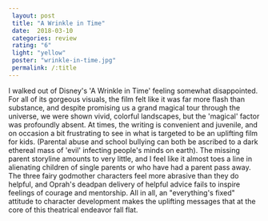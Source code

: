 ```yaml
---
 layout: post
 title: "A Wrinkle in Time"
 date:  2018-03-10
 categories: review
 rating: "6"
 light: "yellow"
 poster: "wrinkle-in-time.jpg"
 permalink: /:title
---
```



I walked out of Disney's 'A Wrinkle in Time' feeling somewhat disappointed. For all of its gorgeous visuals, the film felt like it was far more flash than substance, and despite promising us a grand magical tour through the universe, we were shown vivid, colorful landscapes, but the 'magical' factor was profoundly absent. At times, the writing is convenient and juvenile, and on occasion a bit frustrating to see in what is targeted to be an uplifting film for kids. (Parental abuse and school bullying can both be ascribed to a dark ethereal mass of 'evil' infecting people's minds on earth). The missing parent storyline amounts to very little, and I feel like it almost toes a line in alienating children of single parents or who have had a parent pass away. The three fairy godmother characters feel more abrasive than they do helpful, and Oprah's deadpan delivery of helpful advice fails to inspire feelings of courage and mentorship. All in all, an "everything's fixed" attitude to character development makes the uplifting messages that at the core of this theatrical endeavor fall flat.